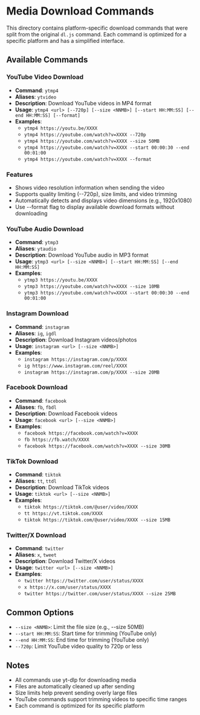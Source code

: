# Media Download Commands

This directory contains platform-specific download commands that were split from the original `dl.js` command. Each command is optimized for a specific platform and has a simplified interface.

## Available Commands

### YouTube Video Download
- **Command**: `ytmp4`
- **Aliases**: `ytvideo`
- **Description**: Download YouTube videos in MP4 format
- **Usage**: `ytmp4 <url> [--720p] [--size <NNMB>] [--start HH:MM:SS] [--end HH:MM:SS] [--format]`
- **Examples**:
  - `ytmp4 https://youtu.be/XXXX`
  - `ytmp4 https://youtube.com/watch?v=XXXX --720p`
  - `ytmp4 https://youtube.com/watch?v=XXXX --size 50MB`
  - `ytmp4 https://youtube.com/watch?v=XXXX --start 00:00:30 --end 00:01:00`
  - `ytmp4 https://youtube.com/watch?v=XXXX --format`

### Features
- Shows video resolution information when sending the video
- Supports quality limiting (--720p), size limits, and video trimming
- Automatically detects and displays video dimensions (e.g., 1920x1080)
- Use --format flag to display available download formats without downloading

### YouTube Audio Download
- **Command**: `ytmp3`
- **Aliases**: `ytaudio`
- **Description**: Download YouTube audio in MP3 format
- **Usage**: `ytmp3 <url> [--size <NNMB>] [--start HH:MM:SS] [--end HH:MM:SS]`
- **Examples**:
  - `ytmp3 https://youtu.be/XXXX`
  - `ytmp3 https://youtube.com/watch?v=XXXX --size 10MB`
  - `ytmp3 https://youtube.com/watch?v=XXXX --start 00:00:30 --end 00:01:00`

### Instagram Download
- **Command**: `instagram`
- **Aliases**: `ig`, `igdl`
- **Description**: Download Instagram videos/photos
- **Usage**: `instagram <url> [--size <NNMB>]`
- **Examples**:
  - `instagram https://instagram.com/p/XXXX`
  - `ig https://www.instagram.com/reel/XXXX`
  - `instagram https://instagram.com/p/XXXX --size 20MB`

### Facebook Download
- **Command**: `facebook`
- **Aliases**: `fb`, `fbdl`
- **Description**: Download Facebook videos
- **Usage**: `facebook <url> [--size <NNMB>]`
- **Examples**:
  - `facebook https://facebook.com/watch?v=XXXX`
  - `fb https://fb.watch/XXXX`
  - `facebook https://facebook.com/watch?v=XXXX --size 30MB`

### TikTok Download
- **Command**: `tiktok`
- **Aliases**: `tt`, `ttdl`
- **Description**: Download TikTok videos
- **Usage**: `tiktok <url> [--size <NNMB>]`
- **Examples**:
  - `tiktok https://tiktok.com/@user/video/XXXX`
  - `tt https://vt.tiktok.com/XXXX`
  - `tiktok https://tiktok.com/@user/video/XXXX --size 15MB`

### Twitter/X Download
- **Command**: `twitter`
- **Aliases**: `x`, `tweet`
- **Description**: Download Twitter/X videos
- **Usage**: `twitter <url> [--size <NNMB>]`
- **Examples**:
  - `twitter https://twitter.com/user/status/XXXX`
  - `x https://x.com/user/status/XXXX`
  - `twitter https://twitter.com/user/status/XXXX --size 25MB`

## Common Options

- `--size <NNMB>`: Limit the file size (e.g., --size 50MB)
- `--start HH:MM:SS`: Start time for trimming (YouTube only)
- `--end HH:MM:SS`: End time for trimming (YouTube only)
- `--720p`: Limit YouTube video quality to 720p or less

## Notes

- All commands use yt-dlp for downloading media
- Files are automatically cleaned up after sending
- Size limits help prevent sending overly large files
- YouTube commands support trimming videos to specific time ranges
- Each command is optimized for its specific platform